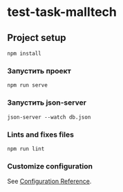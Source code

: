 # test-task-malltech

## Project setup
```
npm install
```

### Запустить проект
```
npm run serve
```

### Запустить json-server
```
json-server --watch db.json
```

### Lints and fixes files
```
npm run lint
```

### Customize configuration
See [Configuration Reference](https://cli.vuejs.org/config/).
